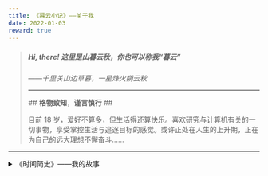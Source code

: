 ```yaml
---
title: 《暮云小记》——关于我
date: 2022-01-03
reward: true
---
```


> ##### **Hi, there! 这里是山暮云秋，你也可以称我“暮云”**
>
> _——千里关山边草暮，一星烽火朔云秋_
>
> ---
>
> \#\# **格物致知**，**谨言慎行** \#\#
>
> 目前 18 岁，爱好不算多，但生活得还算快乐。喜欢研究与计算机有关的一切事物，享受掌控生活与追逐目标的感觉。或许正处在人生的上升期，正在为自己的远大理想不懈奋斗……

---

<details><summary>《时间简史》——我的故事</summary>

<p>

> _**写给屏幕前想要了解我的你，也写给将来找寻回忆的自己**_  
> _纵然年轻的我或许称不上有着多少阅历，但我自诩过去的几年还算跌宕精彩_  
> _我从不掩饰我的过往，我珍视我过去经历的每一幕，它们都是我在世界中存在过的证明_

##### **初中篇**

我对自己有一定认识时，大概已是初中了。这或许是我人生的第一次高峰：优异突出的成绩(截至初二，成绩始终稳定在级部前十，也夺得过第一的头魁)、良好的人际关系(在同学中引领交际，平衡关系，练就了一定领导力)、温暖的师生情谊(做老师的助教，甚至独立讲课，练就出众的逻辑表达能力)、值得铭记的感情(有过一段美好纯洁的感情，和谐美好的日常生活，青春的相互救赎)……可光鲜背后，自从我光彩夺目地进入大众视野之刻，便被他人和自己贴上了“优秀”的标签。为了“优秀”，我在这样的年纪下舍弃了一切，娱乐、爱好、生活、个性。我变得敏感自卑，失去了社交能力，失去了学习能力，失去了爱与被爱的能力……我患上了抑郁症，我那泡沫般的美梦被戳醒，生活自此堕入了黑暗。

恰逢此时已是初三，这无疑更是雪上加霜，我甚至没有能力读一个字，我甚至没有能力去学校坐下。我虽感激我的父母、老师、朋友的关心与建议，可在当时他们除了给我慰藉，并不能起任何实质性的作用，我的初三始终被阴霾笼罩。中考前整个初三下学期，我没有一天进入教室，也“自愿”错过了毕业典礼和最后见同学一面的机会。这一年里，我完全无法学习，只能边吃药边做心理咨询，在漫长的焦虑中休养生息一整年，中考成绩也极不理想，从原先稳上全市最好的高中，下滑到成绩只够中流的普高(或许也值得骄傲，躺了一年成绩还算不错)。而这些不幸中的万幸，是我做出了当时最正确的选择，影响了我将来的人生，我将在“高中篇”继续这段篇章……

——_莫忘少年凌云志，曾许人间第一流_

##### **My Gap Year**

在开启“高中篇”之前，我很乐意分享初三这一年我的成长。即使这段经历黯然可怖，但仍是我最珍视的一年，它彻底改变了我的认知，使我得到如凤凰涅槃般的成长。这一年中，我开始思考哲学，抱着求知欲广泛地吸收各大哲学思想对世界的解释，想着得到我所怀疑的问题的答案，想要探求人类这一种族理解之外的智慧与真理。我思考人-动物、宇宙-时间、宏观-微观、科学-玄学等等矛盾的事物，试着跳出“人类”的固有角度思考着一切的意义，摒弃“人类科学”这一极大可能错误的架空的解释世界的理论，质疑着“人类科学”的根基——因果论。我开始试着建立自己对世界全新的认识……最终，我偏向于信奉尼采的哲学思想。认同“上帝已死”不仅代表着没有上帝，更标志着人类要独立探寻存在的意义以对抗虚无。自此，我如新生婴儿般重新探索这个世界，向世界发出啼鸣，想要成为尼采一般“看透生活和世界的真相，却仍热爱生活”的人……碍于篇幅与哲学的抽象，简述至此吧。

在考上高中后，我丧失的能力仍没有恢复，因而休学了一年，得到了国人少有的 gap year。在先前一年，我的意志和部分能力在修养和调节下有了些许恢复，这一年我便试着发展兴趣——编曲、编程、摄影、旅游、徒步、自媒体……我恢复了部分学习能力，靠着早年锻炼的信息搜集能力，涉猎了各种专业的内容，广泛学习各种技术并都有了些许成果(目前我社交平台的投稿，多是这段时间里做出的尝试，这个博客网站也是这时的成果)。我开始走上正轨，用新的生活态度开始新的生活。

略有可惜的是，走上正轨“入世”之后，我也逐渐失去了曾经深度的哲学思考能力，转而用新的简单理论重新解释了生活。最终没有如愿坚持“看透生活和世界”，而只坚持了“继续热爱生活”。我对真理的探求告一段落，放任了对智慧的追求。自此，我不再需要真理，而只是需要一套可以麻痹我坚持入世、幸福生活的理论。

——_白鸟我的白鸟，你的飞得更高不要回来。若还想与我相见，就来我的梦里边_

##### **高中篇**

</p>

</details>
